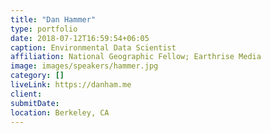 ```yaml
---
title: "Dan Hammer"
type: portfolio
date: 2018-07-12T16:59:54+06:05
caption: Environmental Data Scientist
affiliation: National Geographic Fellow; Earthrise Media
image: images/speakers/hammer.jpg
category: []
liveLink: https://danham.me
client:
submitDate:
location: Berkeley, CA
---
```


